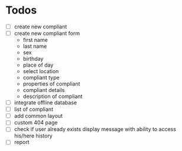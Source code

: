 # Todos

- [ ] create new compliant
- [ ] create new compliant form
  - first name
  - last name
  - sex
  - birthday
  - place of day
  - select location
  - compliant type
  - properties of compliant
  - compliant details
  - description of compliant
- [ ] integrate offline database
- [ ] list of compliant
- [ ] add common layout
- [ ] custom 404 page
- [ ] check if user already exists display message with ability to access his/here history
- [ ] report
